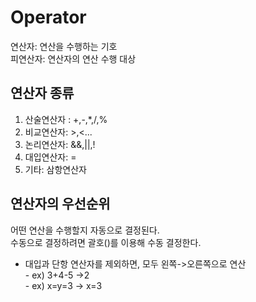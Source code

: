 # Operator
연산자: 연산을 수행하는 기호  
피연산자: 연산자의 연산 수행 대상  
## 연산자 종류  
1. 산술연산자 : +,-,*,/,%  
2. 비교연산자: >,<...  
3. 논리연산자: &&,||,!  
4. 대입연산자: =  
5. 기타: 삼항연산자  

## 연산자의 우선순위 
어떤 연산을 수행할지 자동으로 결정된다.  
수동으로 결정하려면 괄호()를 이용해 수동 결정한다.  

* 대입과 단항 연산자를 제외하면, 모두 왼쪽->오른쪽으로 연산  
            - ex) 3+4-5 ->2  
            - ex) x=y=3 -> x=3
